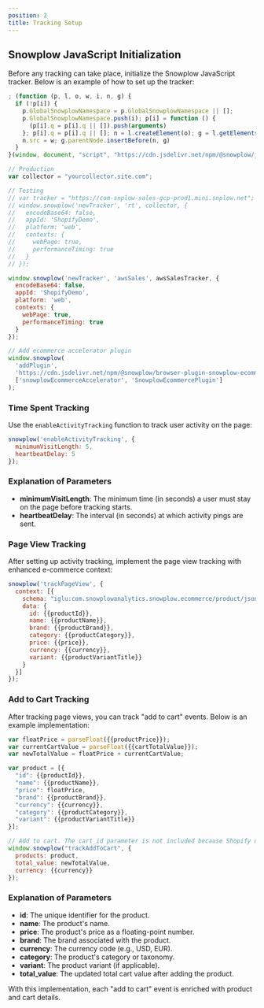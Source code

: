 ```yaml
---
position: 2
title: Tracking Setup
---
```



## Snowplow JavaScript Initialization

Before any tracking can take place, initialize the Snowplow JavaScript tracker. Below is an example of how to set up the tracker:

```javascript
; (function (p, l, o, w, i, n, g) {
  if (!p[i]) {
    p.GlobalSnowplowNamespace = p.GlobalSnowplowNamespace || [];
    p.GlobalSnowplowNamespace.push(i); p[i] = function () {
      (p[i].q = p[i].q || []).push(arguments)
    }; p[i].q = p[i].q || []; n = l.createElement(o); g = l.getElementsByTagName(o)[0]; n.async = 1;
    n.src = w; g.parentNode.insertBefore(n, g)
  }
}(window, document, "script", "https://cdn.jsdelivr.net/npm/@snowplow/javascript-tracker@latest/dist/sp.lite.js", "snowplow"));

// Production
var collector = "yourcollector.site.com";

// Testing
// var tracker = "https://com-snplow-sales-gcp-prod1.mini.snplow.net";
// window.snowplow('newTracker', 'rt', collector, {
//   encodeBase64: false,
//   appId: 'ShopifyDemo',
//   platform: 'web',
//   contexts: {
//     webPage: true,
//     performanceTiming: true
//   }
// });

window.snowplow('newTracker', 'awsSales', awsSalesTracker, {
  encodeBase64: false,
  appId: 'ShopifyDemo',
  platform: 'web',
  contexts: {
    webPage: true,
    performanceTiming: true
  }
});

// Add ecommerce accelerator plugin
window.snowplow(
  'addPlugin',
  'https://cdn.jsdelivr.net/npm/@snowplow/browser-plugin-snowplow-ecommerce@latest/dist/index.umd.min.js',
  ['snowplowEcommerceAccelerator', 'SnowplowEcommercePlugin']
);
```

### Time Spent Tracking

Use the `enableActivityTracking` function to track user activity on the page:

```javascript
snowplow('enableActivityTracking', {
  minimumVisitLength: 5,
  heartbeatDelay: 5
});
```

### Explanation of Parameters

- **minimumVisitLength**: The minimum time (in seconds) a user must stay on the page before tracking starts.
- **heartbeatDelay**: The interval (in seconds) at which activity pings are sent.

### Page View Tracking

After setting up activity tracking, implement the page view tracking with enhanced e-commerce context:

```javascript
snowplow('trackPageView', {
  context: [{
    schema: "iglu:com.snowplowanalytics.snowplow.ecommerce/product/jsonschema/1-0-0",
    data: {
      id: {{productId}},
      name: {{productName}},
      brand: {{productBrand}},
      category: {{productCategory}},
      price: {{price}},
      currency: {{currency}},
      variant: {{productVariantTitle}}
    }
  }]
});
```

### Add to Cart Tracking

After tracking page views, you can track "add to cart" events. Below is an example implementation:

```javascript
var floatPrice = parseFloat({{productPrice}});
var currentCartValue = parseFloat({{cartTotalValue}});
var newTotalValue = floatPrice + currentCartValue;

var product = [{
  "id": {{productId}},
  "name": {{productName}},
  "price": floatPrice,
  "brand": {{productBrand}},
  "currency": {{currency}},
  "category": {{productCategory}},
  "variant": {{productVariantTitle}}
}];

// Add to cart. The cart_id parameter is not included because Shopify uses a cookie instead.
window.snowplow("trackAddToCart", { 
  products: product, 
  total_value: newTotalValue, 
  currency: {{currency}} 
});
```

### Explanation of Parameters

- **id**: The unique identifier for the product.
- **name**: The product's name.
- **price**: The product's price as a floating-point number.
- **brand**: The brand associated with the product.
- **currency**: The currency code (e.g., USD, EUR).
- **category**: The product's category or taxonomy.
- **variant**: The product variant (if applicable).
- **total_value**: The updated total cart value after adding the product.

With this implementation, each "add to cart" event is enriched with product and cart details.